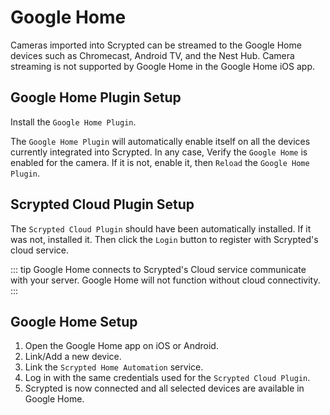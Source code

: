 # Google Home

Cameras imported into Scrypted can be streamed to the Google Home devices such as Chromecast, Android TV, and the Nest Hub. Camera streaming is not supported by Google Home in the Google Home iOS app.

<!--@include: ./parts/camera-preparation.md-->

## Google Home Plugin Setup

Install the `Google Home Plugin`.

The `Google Home Plugin` will automatically enable itself on all the devices currently integrated into Scrypted. In any case, Verify the `Google Home` is enabled for the camera. If it is not, enable it, then `Reload` the `Google Home Plugin`.

## Scrypted Cloud Plugin Setup

The `Scrypted Cloud Plugin` should have been automatically installed. If it was not, installed it. Then click the `Login` button to register with Scrypted's cloud service.

::: tip
Google Home connects to Scrypted's Cloud service communicate with your server. Google Home will not function without cloud connectivity.
:::

## Google Home Setup

1. Open the Google Home app on iOS or Android.
2. Link/Add a new device.
3. Link the `Scrypted Home Automation` service.
4. Log in with the same credentials used for the `Scrypted Cloud Plugin`.
5. Scrypted is now connected and all selected devices are available in Google Home.
